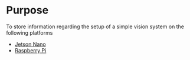 # Purpose

To store information regarding the setup of a simple vision system on the following platforms

- [Jetson Nano](https://github.com/iron-claw-972/VisionOnPi/blob/master/VisionOnJetson.md)
- [Raspberry Pi](https://github.com/iron-claw-972/VisionOnPi/blob/master/VisionOnPi.md)
